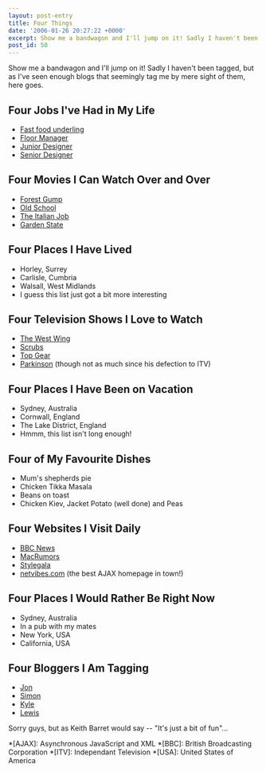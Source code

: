 ```yaml
---
layout: post-entry
title: Four Things
date: '2006-01-26 20:27:22 +0000'
excerpt: Show me a bandwagon and I'll jump on it! Sadly I haven't been tagged, but as I've seen enough blogs that seemingly tag me by mere sight of them, here goes.
post_id: 50
---
```

Show me a bandwagon and I'll jump on it! Sadly I haven't been tagged, but as I've seen enough blogs that seemingly tag me by mere sight of them, here goes.

## Four Jobs I've Had in My Life
* [Fast food underling](http://www.themaninblue.com/writing/perspective/2006/01/26/)
* [Floor Manager](http://www.mcdonalds.co.uk/)
* [Junior Designer](http://www.orangevision.co.uk/)
* [Senior Designer](http://www.ning.com/)

## Four Movies I Can Watch Over and Over
* [Forest Gump](http://www.imdb.com/title/tt0109830/)
* [Old School](http://www.imdb.com/title/tt0302886/)
* [The Italian Job](http://www.imdb.com/title/tt0064505/)
* [Garden State](http://www.imdb.com/title/tt0333766/)

## Four Places I Have Lived
* Horley, Surrey
* Carlisle, Cumbria
* Walsall, West Midlands
* I guess this list just got a bit more interesting

## Four Television Shows I Love to Watch
* [The West Wing](http://www.nbc.com/The_West_Wing/)
* [Scrubs](http://www.nbc.com/Scrubs/)
* [Top Gear](http://www.bbc.co.uk/topgear/)
* [Parkinson](http://www.itv.com/parkinson/) (though not as much since his defection to ITV)

<!--more-->

## Four Places I Have Been on Vacation
* Sydney, Australia
* Cornwall, England
* The Lake District, England
* Hmmm, this list isn't long enough!

## Four of My Favourite Dishes
* Mum's shepherds pie
* Chicken Tikka Masala
* Beans on toast
* Chicken Kiev, Jacket Potato (well done) and Peas

## Four Websites I Visit Daily
* [BBC News](http://news.bbc.co.uk/)
* [MacRumors](http://www.macrumors.com/)
* [Stylegala](http://www.stylegala.com/)
* [netvibes.com](http://www.netvibes.com/) (the best AJAX homepage in town!)

## Four Places I Would Rather Be Right Now
* Sydney, Australia
* In a pub with my mates
* New York, USA
* California, USA

## Four Bloggers I Am Tagging
* [Jon](http://www.roobottom.com/2006/01/27/four-things/)
* [Simon](http://www.simonjobling.com/?p=89)
* [Kyle](http://www.houseofkyle.com/2006/01/sustaining-meme.php)
* [Lewis](http://www.darthlawb.co.uk/lawblog/?p=25)

Sorry guys, but as Keith Barret would say  --  "It's just a bit of fun"...

*[AJAX]: Asynchronous JavaScript and XML
*[BBC]: British Broadcasting Corporation
*[ITV]: Independant Television
*[USA]: United States of America